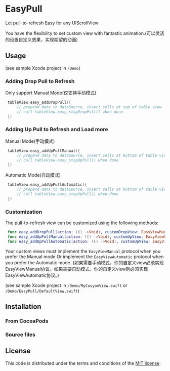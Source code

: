# EasyPull
Let pull-to-refresh Easy for any UIScrollView

You have the flexibility to set custom view with fantastic animation.(可以灵活的设置自定义效果，实现期望的动画)


## Usage

(see sample Xcode project in `/Demo`)

### Adding Drop Pull to Refresh

Only support Manual Mode(仅支持手动模式)

```Swift
 tableView.easy_addDropPull({
     // prepend data to dataSource, insert cells at top of table view
     // call tableView.easy_stopDropPull() when done
 })
```

### Adding Up Pull to Refresh and Load more

Manual Mode(手动模式)

```Swift
 tableView.easy_addUpPullManual({
     // prepend data to dataSource, insert cells at bottom of table view
     // call tableView.easy_stopUpPull() when done
 })
```

Automatic Mode(自动模式)

```Swift
 tableView.easy_addUpPullAutomatic({
     // prepend data to dataSource, insert cells at bottom of table view
     // call tableView.easy_stopUpPull() when done
 })
```

### Customization

The pull-to-refresh view can be customized using the following methods:

```Swift
 func easy_addDropPull(action: (() ->Void), customDropView: EasyViewManual? = nil)
 func easy_addUpPullManual(action: (() ->Void), customUpView: EasyViewManual? = nil)
 func easy_addUpPullAutomatic(action: (() ->Void), customUpView: EasyViewAutomatic? = nil)
```

Your custom views must implement the `EasyViewManual` protocol when you prefer the Manual mode 
Or implement the `EasyViewAutomatic` protocol when you prefer the Automatic mode.
(如果需要手动模式，你的自定义view必须实现EasyViewManual协议。如果需要自动模式，你的自定义view则必须实现EasyViewAutomatic协议。)

(see sample Xcode project in `/Demo/MyCusyomView.swift` or `/Demo/EasyPull/DefaultView.swift`)

## Installation

### From CocoaPods

### Source files


## License

This code is distributed under the terms and conditions of the [MIT license](LICENSE).